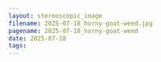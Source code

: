 ```yaml
---
layout: stereoscopic_image
filename: 2025-07-18_horny-goat-weed.jpg
pagename: 2025-07-18_horny-goat-weed
date: 2025-07-18
tags:
---
```

